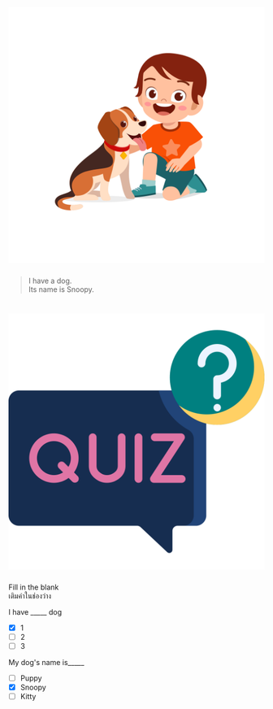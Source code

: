 
# ![](/media/img/lessons__mydog.svg) 

> I have a dog.  
> Its name is Snoopy.  


# ![icon](/media/icons/quiz.svg) 

<div class="title">Fill in the blank</div><div class="desc">เติมคำในช่องว่าง</div>

I have _____ dog
 - [x] 1
 - [ ] 2
 - [ ] 3

My dog's name is_____ 
 - [ ] Puppy
 - [x] Snoopy
 - [ ] Kitty